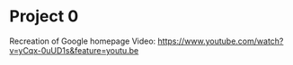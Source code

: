 # Project 0

Recreation of Google homepage
Video: https://www.youtube.com/watch?v=yCqx-0uUD1s&feature=youtu.be
